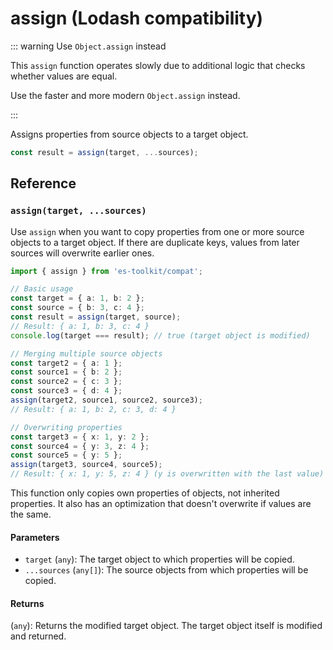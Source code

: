 # assign (Lodash compatibility)

::: warning Use `Object.assign` instead

This `assign` function operates slowly due to additional logic that checks whether values are equal.

Use the faster and more modern `Object.assign` instead.

:::

Assigns properties from source objects to a target object.

```typescript
const result = assign(target, ...sources);
```

## Reference

### `assign(target, ...sources)`

Use `assign` when you want to copy properties from one or more source objects to a target object. If there are duplicate keys, values from later sources will overwrite earlier ones.

```typescript
import { assign } from 'es-toolkit/compat';

// Basic usage
const target = { a: 1, b: 2 };
const source = { b: 3, c: 4 };
const result = assign(target, source);
// Result: { a: 1, b: 3, c: 4 }
console.log(target === result); // true (target object is modified)

// Merging multiple source objects
const target2 = { a: 1 };
const source1 = { b: 2 };
const source2 = { c: 3 };
const source3 = { d: 4 };
assign(target2, source1, source2, source3);
// Result: { a: 1, b: 2, c: 3, d: 4 }

// Overwriting properties
const target3 = { x: 1, y: 2 };
const source4 = { y: 3, z: 4 };
const source5 = { y: 5 };
assign(target3, source4, source5);
// Result: { x: 1, y: 5, z: 4 } (y is overwritten with the last value)
```

This function only copies own properties of objects, not inherited properties. It also has an optimization that doesn't overwrite if values are the same.

#### Parameters

- `target` (`any`): The target object to which properties will be copied.
- `...sources` (`any[]`): The source objects from which properties will be copied.

#### Returns

(`any`): Returns the modified target object. The target object itself is modified and returned.
